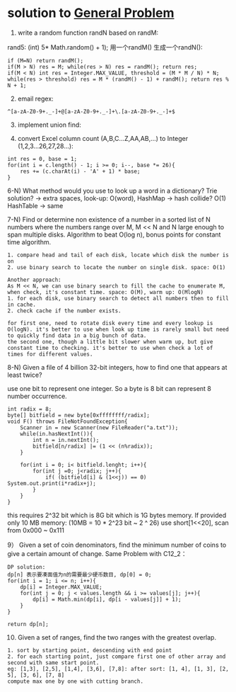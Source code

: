 # solution to [General Problem](https://github.com/zouzhile/interview)

1) write a random function randN based on randM: 

rand5: (int) 5* Math.random() + 1); 用一个randM() 生成一个randN():
```
if (M=N) return randM();
if(M > N) res = M; while(res > N) res = randM(); return res;
if(M < N) int res = Integer.MAX_VALUE, threshold = (M * M / N) * N; while(res > threshold) res = M * (randM() - 1) + randM(); return res % N + 1;
```
2) email regex: 
```
^[a-zA-Z0-9+._-]+@[a-zA-Z0-9+._-]+\.[a-zA-Z0-9+._-]+$
```
3) implement union find: 

4) convert Excel column count (A,B,C...Z,AA,AB,...) to Integer (1,2,3...26,27,28...):
```
int res = 0, base = 1;
for(int i = c.length() - 1; i >= 0; i--, base *= 26){
	res += (c.charAt(i) - 'A' + 1) * base;
}
```

6-N) What method would you use to look up a word in a dictionary?
Trie solution? -> extra spaces, look-up: O(word),
HashMap -> hash collide? O(1)
HashTable -> same

7-N) Find or determine non existence of a number in a sorted list of N numbers where the numbers range over M, M << N and N large enough to span multiple disks. Algorithm to beat O(log n), bonus points for constant time algorithm.
```
1. compare head and tail of each disk, locate which disk the number is on
2. use binary search to locate the number on single disk. space: O(1)

Another approach: 
As M << N, we can use binary search to fill the cache to enumerate M, when check, it's constant time. space: O(M), warm up: O(MlogN)
1. for each disk, use binary search to detect all numbers then to fill in cache.
2. check cache if the number exists.

for first one, need to rotate disk every time and every lookup is O(logN). it's better to use when look up time is rarely small but need to quickly find data in a big bunch of data.
the second one, though a little bit slower when warm up, but give constant time to checking. it's better to use when check a lot of times for different values. 
```

8-N) Given a file of 4 billion 32-bit integers, how to find one that appears at least twice?

use one bit to represent one integer. So a byte is 8 bit can represent 8 number occurrence. 
```
int radix = 8;
byte[] bitfield = new byte[0xffffffff/radix];
void F() throws FileNotFoundException{
    Scanner in = new Scanner(new FileReader("a.txt"));
    while(in.hasNextInt()){
        int n = in.nextInt();
        bitfield[n/radix] |= (1 << (n%radix));
    }

    for(int i = 0; i< bitfield.lenght; i++){
        for(int j =0; j<radix; j++){
            if( (bitfield[i] & (1<<j)) == 0) System.out.print(i*radix+j);
        }
    }
}
```
this requires 2^32 bit which is 8G bit which is 1G bytes memory. If provided only 10 MB memory: (10MB = 10 * 2^23 bit ~ 2 ^ 26)
use short[1<<20], 
scan from 0x000 ~ 0x111

9） Given a set of coin denominators, find the minimum number of coins to give a certain amount of change. Same Problem with C12_2： 
```
DP solution: 
dp[n] 表示要凑面值为n的需要最少硬币数目, dp[0] = 0;
for(int i = 1; i <= n; i++){
	dp[i] = Integer.MAX_VALUE;
	for(int j = 0; j < values.length && i >= values[j]; j++){
		dp[i] = Math.min(dp[i], dp[i - values[j]] + 1);
	}
}

return dp[n];
```
10) Given a set of ranges, find the two ranges with the greatest overlap.
```
1. sort by starting point, descending with end point
2. for each starting point, just compare first one of other array and second with same start point.
eg: [1,3], [2,5], [1,4], [3,6], [7,8]: after sort: [1, 4], [1, 3], [2, 5], [3, 6], [7, 8]
compute max one by one with cutting branch.
```


